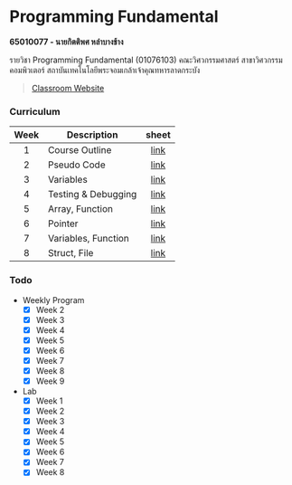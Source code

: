 # Programming Fundamental

**65010077 - นายกิตติพศ หลำบางช้าง**

รายวิชา Programming Fundamental (01076103) คณะวิศวกรรมศาสตร์ สาขาวิศวกรรมคอมพิวเตอร์ สถาบันเทคโนโลยีพระจอมเกล้าเจ้าคุณทหารลาดกระบัง

> [Classroom Website](https://sites.google.com/kmitl.ac.th/programming-fundamental/home?pli=1&authuser=1)

### Curriculum

| Week | Description         |           sheet           |
| :--: | ------------------- | :-----------------------: |
|  1   | Course Outline      | [link](./sheet/week1.pdf) |
|  2   | Pseudo Code         | [link](./sheet/week2.pdf) |
|  3   | Variables           | [link](./sheet/week3.pdf) |
|  4   | Testing & Debugging | [link](./sheet/week4.pdf) |
|  5   | Array, Function     | [link](./sheet/week5.pdf) |
|  6   | Pointer             | [link](./sheet/week6.pdf) |
|  7   | Variables, Function | [link](./sheet/week7.pdf) |
|  8   | Struct, File        | [link](./sheet/week8.pdf) |

### Todo

- Weekly Program
  - [x] Week 2
  - [x] Week 3
  - [x] Week 4
  - [x] Week 5
  - [x] Week 6
  - [x] Week 7
  - [x] Week 8
  - [x] Week 9
- Lab
  - [x] Week 1
  - [x] Week 2
  - [x] Week 3
  - [x] Week 4
  - [x] Week 5
  - [x] Week 6
  - [x] Week 7
  - [x] Week 8
